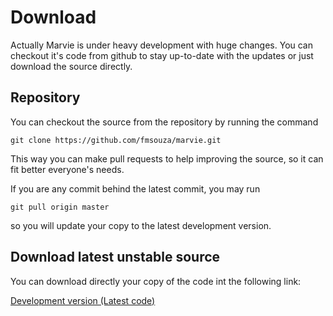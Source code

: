 Download
========

Actually Marvie is under heavy development with huge changes. You can checkout it's code from github to stay up-to-date with the updates or just download the source directly.

Repository
----------

You can checkout the source from the repository by running the command

	git clone https://github.com/fmsouza/marvie.git

This way you can make pull requests to help improving the source, so it can fit better everyone's needs.

If you are any commit behind the latest commit, you may run

	git pull origin master

so you will update your copy to the latest development version.

Download latest unstable source
-------------------------------

You can download directly your copy of the code int the following link:

[Development version (Latest code)](https://github.com/fmsouza/marvie/archive/master.zip)
